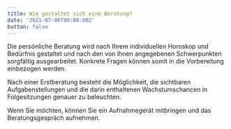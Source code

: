 ```yaml
---
title: Wie gestaltet sich eine Beratung?
date: '2021-07-06T00:00:00Z'
button: false
---
```

Die persönliche Beratung wird nach Ihrem individuellen Horoskop und Bedürfnis gestaltet und nach den von Ihnen angegebenen Schwerpunkten sorgfältig ausgearbeitet. Konkrete Fragen können somit in die Vorbereitung einbezogen werden. 

Nach einer Erstberatung besteht die Möglichkeit, die sichtbaren Aufgabenstellungen und die darin enthaltenen Wachstumschancen in Folgesitzungen genauer zu beleuchten. 

Wenn Sie möchten, können Sie ein Aufnahmegerät mitbringen und das Beratungsgespräch aufnehmen.